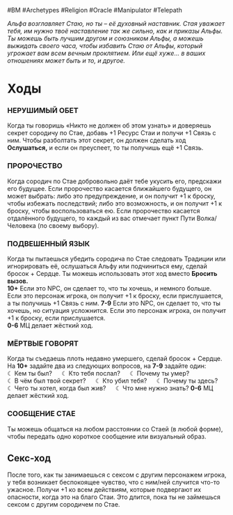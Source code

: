 #BM  #Archetypes #Religion #Oracle #Manipulator #Telepath 

*Альфа возглавляет Стаю, но ты – её духовный  наставник. Стая уважает тебя, им нужно твоё  наставление так же сильно, как и приказы Альфы.  Ты можешь быть лучшим другом и союзником  Альфы, а можешь выжидать своего часа, чтобы  избавить Стаю от Альфы, который угрожает вам  всем вечным проклятием. Или ещё хуже... в ваших  отношениях может быть и то, и другое.*

# Ходы

### НЕРУШИМЫЙ ОБЕТ  
Когда ты говоришь «Никто не должен об этом узнать» и доверяешь секрет  сородичу по Стае, добавь +1 Ресурс Стаи и получи +1 Связь с ним. Чтобы  разболтать этот секрет, он должен сделать ход **Ослушаться,** и если он  преуспеет, то ты получишь ещё +1 Связь.  

### ПРОРОЧЕСТВО  
Когда сородич по Стае добровольно даёт тебе укусить его, предскажи его  будущее. Если пророчество касается ближайшего будущего, он может  выбрать: либо это предупреждение, и он получит +1 к броску, чтобы  избежать последствий; либо это возможность, и он получит +1 к броску,  чтобы воспользоваться ею. Если пророчество касается отдалённого  будущего, то каждый из вас отмечает пункт Пути Волка/Человека (по  своему выбору).  

### ПОДВЕШЕННЫЙ ЯЗЫК  
Когда ты пытаешься убедить сородича по Стае следовать Традиции или  игнорировать её, ослушаться Альфу или подчиниться ему, сделай бросок  + Сердце. Ты можешь использовать этот ход вместо **Бросить вызов.**  
**10+** Если это NPC, он сделает то, что ты хочешь, и немного больше. Если  это персонаж игрока, он получит +1 к броску, если прислушается, а ты  получишь +1 Связь с ним. 
**7-9** Если это NPC, он сделает то, что ты хочешь, но ситуация усложнится.  Если это персонаж игрока, он получит +1 к броску, если прислушается.  
**0-6** МЦ делает жёсткий ход.  

### МЁРТВЫЕ ГОВОРЯТ  
Когда ты съедаешь плоть недавно умершего, сделай бросок + Сердце.  
На **10+** задайте два из следующих вопросов, на **7-9** задайте один:  
 ☾ Кем ты был?   ☾ Кто тебя послал?   ☾ Почему ты умер?  
 ☾ В чём был твой секрет?   ☾ Кто убил тебя?   ☾ Почему ты здесь?  
 ☾ Чего ты хотел, когда был жив?   ☾ Что мне нужно знать? 
**0-6** МЦ делает жёсткий ход.  

### СООБЩЕНИЕ СТАЕ  
Ты можешь общаться на любом расстоянии со Стаей (в любой форме),  чтобы передать одно короткое сообщение или визуальный образ.

## Секс-ход
После того, как ты занимаешься с сексом с другим персонажем игрока, у  тебя возникает беспокоящее чувство, что с ним/ней случится что-то  ужасное. Получи +1 ко всем действиям, которые подвергают их  опасности, когда это на благо Стаи. Это длится, пока ты не займешься  сексом с другим сородичем по Стае.